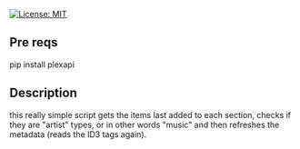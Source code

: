 [![License: MIT](https://img.shields.io/badge/License-MIT-yellow.svg)](https://opensource.org/licenses/MIT)
## Pre reqs
pip install plexapi

## Description
this really simple script gets the items last added to each section, checks if they are "artist" types, or in other words "music" and then refreshes the metadata (reads the ID3 tags again).
